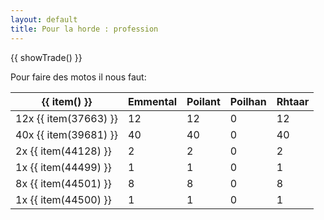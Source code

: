 ```yaml
---
layout: default
title: Pour la horde : profession
---
```



{{ showTrade() }}

Pour faire des motos il nous faut:

| {{ item() }}          | Emmental | Poilant | Poilhan | Rhtaar |
| --------------------- | -------- | ------- | ------- | ------ |
| 12x {{ item(37663) }} |       12 |      12 |       0 |     12 |
| 40x {{ item(39681) }} |       40 |      40 |       0 |     40 |
|  2x {{ item(44128) }} |        2 |       2 |       0 |      2 |
|  1x {{ item(44499) }} |        1 |       1 |       0 |      1 |
|  8x {{ item(44501) }} |        8 |       8 |       0 |      8 |
|  1x {{ item(44500) }} |        1 |       1 |       0 |      1 |